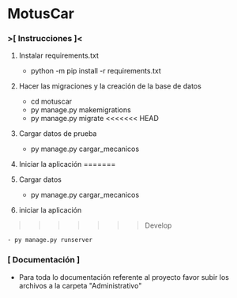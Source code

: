 # MotusCar

### >[ Instrucciones ]<

1. Instalar requirements.txt

    - python -m pip install -r requirements.txt

2. Hacer las migraciones y la creación de la base de datos

    - cd motuscar
    - py manage.py makemigrations
    - py manage.py migrate
<<<<<<< HEAD
  
3. Cargar datos de prueba
    - py manage.py cargar_mecanicos

3. Iniciar la aplicación
=======

3. Cargar datos

    - py manage.py cargar_mecanicos

4. iniciar la aplicación
>>>>>>> Develop

    - py manage.py runserver


### [ Documentación ] 

- Para toda lo documentación referente al proyecto favor subir los archivos a la carpeta "Administrativo"
